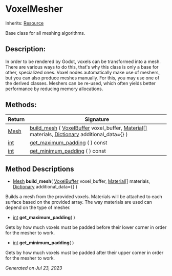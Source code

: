 # VoxelMesher

Inherits: [Resource](https://docs.godotengine.org/en/stable/classes/class_resource.html)


Base class for all meshing algorithms.

## Description: 

In order to be rendered by Godot, voxels can be transformed into a mesh. There are various ways to do this, that's why this class is only a base for other, specialized ones. Voxel nodes automatically make use of meshers, but you can also produce meshes manually. For this, you may use one of the derived classes. Meshers can be re-used, which often yields better performance by reducing memory allocations.

## Methods: 


Return                                                                  | Signature                                                                                                                                                                                                                                                                        
----------------------------------------------------------------------- | ---------------------------------------------------------------------------------------------------------------------------------------------------------------------------------------------------------------------------------------------------------------------------------
[Mesh](https://docs.godotengine.org/en/stable/classes/class_mesh.html)  | [build_mesh](#i_build_mesh) ( [VoxelBuffer](VoxelBuffer.md) voxel_buffer, [Material[]](https://docs.godotengine.org/en/stable/classes/class_material[].html) materials, [Dictionary](https://docs.godotengine.org/en/stable/classes/class_dictionary.html) additional_data={} )  
[int](https://docs.godotengine.org/en/stable/classes/class_int.html)    | [get_maximum_padding](#i_get_maximum_padding) ( ) const                                                                                                                                                                                                                          
[int](https://docs.godotengine.org/en/stable/classes/class_int.html)    | [get_minimum_padding](#i_get_minimum_padding) ( ) const                                                                                                                                                                                                                          
<p></p>

## Method Descriptions

- [Mesh](https://docs.godotengine.org/en/stable/classes/class_mesh.html)<span id="i_build_mesh"></span> **build_mesh**( [VoxelBuffer](VoxelBuffer.md) voxel_buffer, [Material[]](https://docs.godotengine.org/en/stable/classes/class_material[].html) materials, [Dictionary](https://docs.godotengine.org/en/stable/classes/class_dictionary.html) additional_data={} ) 

Builds a mesh from the provided voxels. Materials will be attached to each surface based on the provided array. The way materials are used can depend on the type of mesher.

- [int](https://docs.godotengine.org/en/stable/classes/class_int.html)<span id="i_get_maximum_padding"></span> **get_maximum_padding**( ) 

Gets by how much voxels must be padded before their lower corner in order for the mesher to work.

- [int](https://docs.godotengine.org/en/stable/classes/class_int.html)<span id="i_get_minimum_padding"></span> **get_minimum_padding**( ) 

Gets by how much voxels must be padded after their upper corner in order for the mesher to work.

_Generated on Jul 23, 2023_

